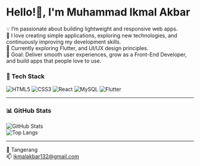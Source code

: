 # Hello!👋, I'm Muhammad Ikmal Akbar

💡 I’m passionate about building lightweight and responsive web apps.  
🚀 I love creating simple applications, exploring new technologies, and continuously improving my development skills.  
🌱 Currently exploring Flutter, and UI/UX design principles.   
🎯 Goal: Deliver smooth user experiences, grow as a Front-End Developer, and build apps that people love to use.

### 🧰 Tech Stack

![HTML5](https://img.shields.io/badge/HTML5-E34F26?style=for-the-badge&logo=html5&logoColor=white)
![CSS3](https://img.shields.io/badge/CSS3-1572B6?style=for-the-badge&logo=css3&logoColor=white)
![React](https://img.shields.io/badge/React-20232A?style=for-the-badge&logo=react&logoColor=61DAFB)
![MySQL](https://img.shields.io/badge/MySQL-005C84?style=for-the-badge&logo=mysql&logoColor=white)
![Flutter](https://img.shields.io/badge/Flutter-02569B?style=for-the-badge&logo=flutter&logoColor=white)

---

### 📊 GitHub Stats

![GitHub Stats](https://github-readme-stats.vercel.app/api?username=icmalll&show_icons=true&theme=radical)  
![Top Langs](https://github-readme-stats.vercel.app/api/top-langs/?username=icmalll&layout=compact&theme=radical)

---

📍 Tangerang  
📫 [ikmalakbar132@gmail.com](mailto:ikmalakbar132@gmail.com)

